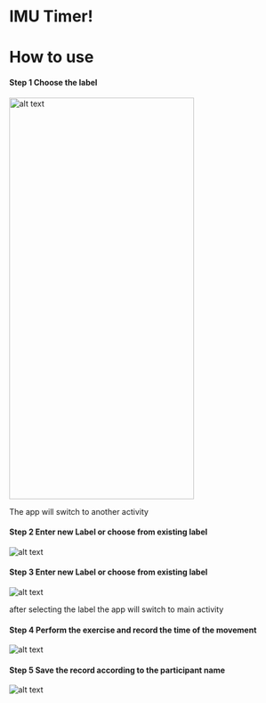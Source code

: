 # IMU Timer!

#  How to use

#### Step 1 Choose the label
<img src="https://github.com/mirsahib/IMU_Timer/blob/master/Images/Screenshot_2019-10-07-11-58-18-642_com.example.myapplication.png" alt="alt text" width="332" height="720">

The app will switch to another activity

#### Step 2 Enter new Label or choose from existing label

![alt text](https://github.com/mirsahib/IMU_Timer/blob/master/Images/Screenshot_2019-10-07-11-53-20-008_com.example.myapplication.png "Logo Title Text 1")

#### Step 3 Enter new Label or choose from existing label
![alt text](https://github.com/mirsahib/IMU_Timer/blob/master/Images/Screenshot_2019-10-07-11-53-20-008_com.example.myapplication.png "Logo Title Text 1")

after selecting the label the app will switch to main activity

#### Step 4 Perform the exercise and record the time of the movement
![alt text](https://github.com/mirsahib/IMU_Timer/blob/master/Images/Screenshot_2019-10-07-11-53-28-890_com.example.myapplication.png "Logo Title Text 1")

#### Step 5 Save the record according to the participant name
![alt text](https://github.com/mirsahib/IMU_Timer/blob/master/Images/Screenshot_2019-10-07-11-53-39-410_com.example.myapplication.png "Logo Title Text 1")


